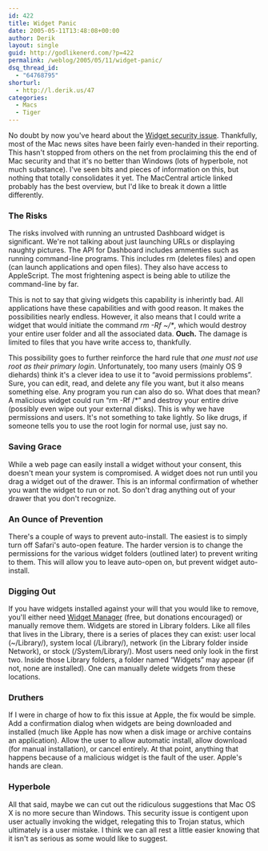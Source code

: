 ```yaml
---
id: 422
title: Widget Panic
date: 2005-05-11T13:48:08+00:00
author: Derik
layout: single
guid: http://godlikenerd.com/?p=422
permalink: /weblog/2005/05/11/widget-panic/
dsq_thread_id:
  - "64768795"
shorturl:
  - http://l.derik.us/47
categories:
  - Macs
  - Tiger
---
```

No doubt by now you've heard about the [Widget security issue](http://www.macworld.com/news/2005/05/09/dashboard/index.php). Thankfully, most of the Mac news sites have been fairly even-handed in their reporting. This hasn't stopped from others on the net from proclaiming this the end of Mac security and that it's no better than Windows (lots of hyperbole, not much substance). I've seen bits and pieces of information on this, but nothing that totally consolidates it yet. The MacCentral article linked probably has the best overview, but I'd like to break it down a little differently. <!--more-->

### The Risks

The risks involved with running an untrusted Dashboard widget is significant. We're not talking about just launching URLs or displaying naughty pictures. The API for Dashboard includes ammenties such as running command-line programs. This includes rm (deletes files) and open (can launch applications and open files). They also have access to AppleScript. The most frightening aspect is being able to utilize the command-line by far.

This is not to say that giving widgets this capability is inherintly bad. All applications have these capabilities and with good reason. It makes the possibilities nearly endless. However, it also means that I could write a widget that would initiate the command _rm -Rf ~/*_, which would destroy your entire user folder and all the associated data. **Ouch.** The damage is limited to files that you have write access to, thankfully.

This possibility goes to further reinforce the hard rule that _one must not use root as their primary login_. Unfortunately, too many users (mainly OS 9 diehards) think it's a clever idea to use it to &#8220;avoid permissions problems&#8221;. Sure, you can edit, read, and delete any file you want, but it also means something else. Any program you run can also do so. What does that mean? A malicious widget could run &#8220;rm -Rf /*&#8221; and destroy your entire drive (possibly even wipe out your external disks). This is why we have permissions and users. It's not something to take lightly. So like drugs, if someone tells you to use the root login for normal use, just say no.

### Saving Grace

While a web page can easily install a widget without your consent, this doesn't mean your system is compromised. A widget does not run until you drag a widget out of the drawer. This is an informal confirmation of whether you want the widget to run or not. So don't drag anything out of your drawer that you don't recognize.

### An Ounce of Prevention

There's a couple of ways to prevent auto-install. The easiest is to simply turn off Safari's auto-open feature. The harder version is to change the permissions for the various widget folders (outlined later) to prevent writing to them. This will allow you to leave auto-open on, but prevent widget auto-install.

### Digging Out

If you have widgets installed against your will that you would like to remove, you'll either need [Widget Manager](http://www.downtownsoftwarehouse.com/WidgetManager/index.php) (free, but donations encouraged) or manually remove them. Widgets are stored in Library folders. Like all files that lives in the Library, there is a series of places they can exist: user local (~/Library/), system local (/Library/), network (in the Library folder inside Network), or stock (/System/Library/). Most users need only look in the first two. Inside those Library folders, a folder named &#8220;Widgets&#8221; may appear (if not, none are installed). One can manually delete widgets from these locations.

### Druthers

If I were in charge of how to fix this issue at Apple, the fix would be simple. Add a confirmation dialog when widgets are being downloaded and installed (much like Apple has now when a disk image or archive contains an application). Allow the user to allow automatic install, allow download (for manual installation), or cancel entirely. At that point, anything that happens because of a malicious widget is the fault of the user. Apple's hands are clean.

### Hyperbole

All that said, maybe we can cut out the ridiculous suggestions that Mac OS X is no more secure than Windows. This security issue is contigent upon user actually invoking the widget, relegating this to Trojan status, which ultimately is a user mistake. I think we can all rest a little easier knowing that it isn't as serious as some would like to suggest.